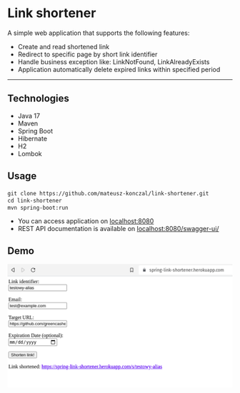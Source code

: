 # Link shortener
A simple web application that supports the following features:
* Create and read shortened link
* Redirect to specific page by short link identifier
* Handle business exception like: LinkNotFound, LinkAlreadyExists
* Application automatically delete expired links within specified period
- --
## Technologies
* Java 17
* Maven
* Spring Boot
* Hibernate
* H2
* Lombok

## Usage
```
git clone https://github.com/mateusz-konczal/link-shortener.git
cd link-shortener
mvn spring-boot:run
```

* You can access application on [localhost:8080](http://localhost:8080)
* REST API documentation is available on [localhost:8080/swagger-ui/](http://localhost:8080/swagger-ui/)

## Demo
![screenshot](https://github.com/mateusz-konczal/link-shortener/blob/main/img/img.png?raw=true)
